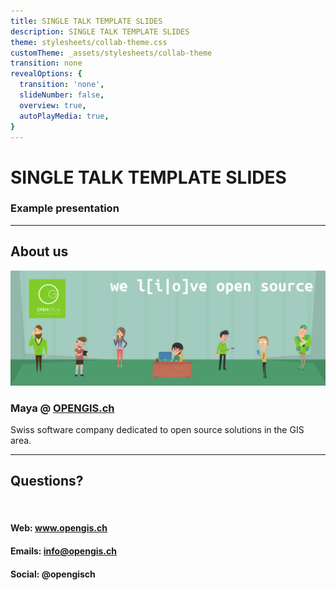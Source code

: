 ```yaml
---
title: SINGLE TALK TEMPLATE SLIDES
description: SINGLE TALK TEMPLATE SLIDES
theme: stylesheets/collab-theme.css
customTheme: _assets/stylesheets/collab-theme
transition: none
revealOptions: {
  transition: 'none',
  slideNumber: false,
  overview: true,
  autoPlayMedia: true,
}
---
```


# SINGLE TALK TEMPLATE SLIDES
### Example presentation

---

## About us

![loveos](assets/love-os.png)
### Maya @ [OPENGIS.ch](https://www.opengis.ch/) 

<aside class="notes">
Swiss software company dedicated to open source solutions in the GIS area.
</aside>

---

## Questions?
<br>

#### Web: www.opengis.ch
#### Emails: info@opengis.ch 
#### Social: @opengisch
